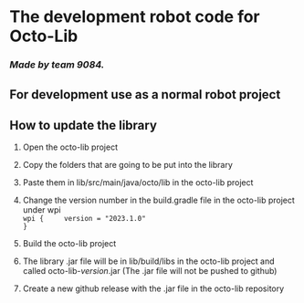 <h1>The development robot code for Octo-Lib</h1>
<h3><i>Made by team 9084.</i></h3>
<h2>For development use as a normal robot project</h2>
<h2>How to update the library</h2>

1. Open the octo-lib project

2. Copy the folders that are going to be put into the library

3. Paste them in lib/src/main/java/octo/lib in the octo-lib project

4. Change the version number in the build.gradle file in the octo-lib project under wpi
   <br><code>wpi {
    &nbsp;&nbsp;&nbsp;&nbsp;version = "2023.1.0"
   }</code>

5. Build the octo-lib project

6. The library .jar file will be in lib/build/libs in the octo-lib project and called octo-lib-*version*.jar (The .jar file will not be pushed to github)

7. Create a new github release with the .jar file in the octo-lib repository

